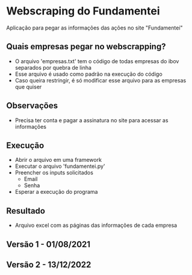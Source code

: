 # Webscraping do Fundamentei
Aplicação para pegar as informações das ações no site "Fundamentei"

## Quais empresas pegar no webscrapping?
  - O arquivo 'empresas.txt' tem o código de todas empresas do ibov separados por quebra de linha
  - Esse arquivo é usado como padrão na execução do código
  - Caso queira restringir, é só modificar esse arquivo para as empresas que quiser

## Observações
  - Precisa ter conta e pagar a assinatura no site para acessar as informações
  
## Execução
  - Abrir o arquivo em uma framework
  - Executar o arquivo 'fundamentei.py'
  - Preencher os inputs solicitados
    - Email
    - Senha
  - Esperar a execução do programa

## Resultado
  - Arquivo excel com as páginas das informações de cada empresa


## Versão 1 - 01/08/2021

## Versão 2 - 13/12/2022
